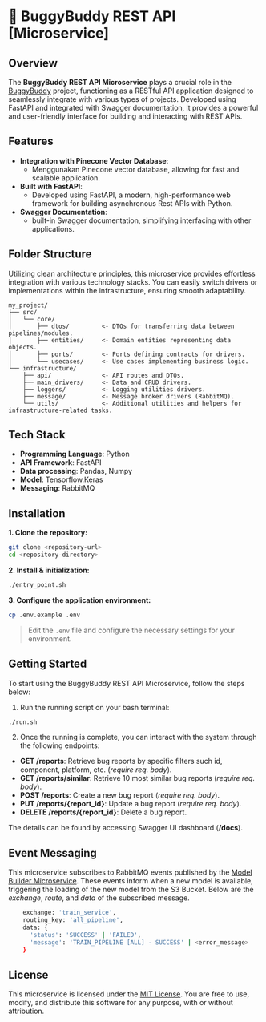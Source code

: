 # **🧭 BuggyBuddy REST API [Microservice]**

## Overview

The **BuggyBuddy REST API Microservice** plays a crucial role in the [BuggyBuddy](http://example.com) project, functioning as a RESTful API application designed to seamlessly integrate with various types of projects. Developed using FastAPI and integrated with Swagger documentation, it provides a powerful and user-friendly interface for building and interacting with REST APIs.

## Features

- **Integration with Pinecone Vector Database**:
  - Menggunakan Pinecone vector database, allowing for fast and scalable application.
- **Built with FastAPI**:
  - Developed using FastAPI, a modern, high-performance web framework for building asynchronous Rest APIs with Python.
- **Swagger Documentation**:
  - built-in Swagger documentation, simplifying interfacing with other applications.


## Folder Structure
Utilizing clean architecture principles, this microservice provides effortless integration with various technology stacks. You can easily switch drivers or implementations within the infrastructure, ensuring smooth adaptability.

```
my_project/
├── src/
│   └── core/
│       ├── dtos/         <- DTOs for transferring data between pipelines/modules.
│       ├── entities/     <- Domain entities representing data objects.
│       ├── ports/        <- Ports defining contracts for drivers.
│       └── usecases/     <- Use cases implementing business logic.
└── infrastructure/
    ├── api/              <- API routes and DTOs.
    ├── main_drivers/     <- Data and CRUD drivers.
    ├── loggers/          <- Logging utilities drivers.
    ├── message/          <- Message broker drivers (RabbitMQ).
    └── utils/            <- Additional utilities and helpers for infrastructure-related tasks.

```

## Tech Stack

- **Programming Language**: Python
- **API Framework**: FastAPI
- **Data processing**: Pandas, Numpy
- **Model**: Tensorflow.Keras
- **Messaging**: RabbitMQ

## Installation

**1. Clone the repository:**

```bash
git clone <repository-url>
cd <repository-directory>
```

**2. Install & initialization:**

```bash
./entry_point.sh
```

**3. Configure the application environment:**

```bash
cp .env.example .env
```

> Edit the `.env` file and configure the necessary settings for your environment.

## Getting Started

To start using the BuggyBuddy REST API Microservice, follow the steps below:

1. Run the running script on your bash terminal:

```bash
./run.sh
```

2. Once the running is complete, you can interact with the system through the following endpoints:

- **GET /reports**: Retrieve bug reports by specific filters such id, component, platform, etc. (*require req. body*).
- **GET /reports/similar**: Retrieve 10 most similar bug reports (*require req. body*).
- **POST /reports**: Create a new bug report (*require req. body*).
- **PUT /reports/{report_id}**: Update a bug report (*require req. body*).
- **DELETE /reports/{report_id}**: Delete a bug report.

The details can be found by accessing Swagger UI dashboard (**/docs**).

## Event Messaging

This microservice subscribes to RabbitMQ events published by the [Model Builder Microservice](https://github.com/uknow19/BuggyBuddy-Model-Builder-Microservice). These events inform when a new model is available, triggering the loading of the new model from the S3 Bucket. Below are the *exchange*, *route*, and *data* of the subscribed message.

```bash
    exchange: 'train_service',
    routing_key: 'all_pipeline',
    data: {
      'status': 'SUCCESS' | 'FAILED',
      'message': 'TRAIN_PIPELINE [ALL] - SUCCESS' | <error_message>
    }
```

## License

This microservice is licensed under the [MIT License](LICENSE). You are free to use, modify, and distribute this software for any purpose, with or without attribution.
